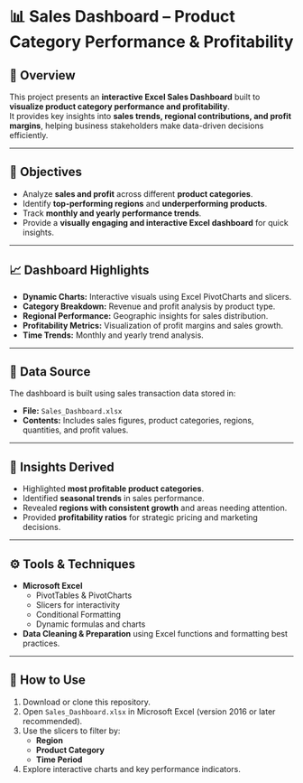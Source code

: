 # 📊 Sales Dashboard – Product Category Performance & Profitability

## 🧩 Overview
This project presents an **interactive Excel Sales Dashboard** built to **visualize product category performance and profitability**.  
It provides key insights into **sales trends, regional contributions, and profit margins**, helping business stakeholders make data-driven decisions efficiently.

---

## 🎯 Objectives
- Analyze **sales and profit** across different **product categories**.
- Identify **top-performing regions** and **underperforming products**.
- Track **monthly and yearly performance trends**.
- Provide a **visually engaging and interactive Excel dashboard** for quick insights.

---

## 📈 Dashboard Highlights
- **Dynamic Charts:** Interactive visuals using Excel PivotCharts and slicers.  
- **Category Breakdown:** Revenue and profit analysis by product type.  
- **Regional Performance:** Geographic insights for sales distribution.  
- **Profitability Metrics:** Visualization of profit margins and sales growth.  
- **Time Trends:** Monthly and yearly trend analysis.

---

## 🧮 Data Source
The dashboard is built using sales transaction data stored in:
- **File:** `Sales_Dashboard.xlsx`
- **Contents:** Includes sales figures, product categories, regions, quantities, and profit values.

---

## 🧠 Insights Derived
- Highlighted **most profitable product categories**.
- Identified **seasonal trends** in sales performance.
- Revealed **regions with consistent growth** and areas needing attention.
- Provided **profitability ratios** for strategic pricing and marketing decisions.

---

## ⚙️ Tools & Techniques
- **Microsoft Excel**
  - PivotTables & PivotCharts  
  - Slicers for interactivity  
  - Conditional Formatting  
  - Dynamic formulas and charts  
- **Data Cleaning & Preparation** using Excel functions and formatting best practices.

---

## 🚀 How to Use
1. Download or clone this repository.  
2. Open `Sales_Dashboard.xlsx` in Microsoft Excel (version 2016 or later recommended).  
3. Use the slicers to filter by:
   - **Region**
   - **Product Category**
   - **Time Period**
4. Explore interactive charts and key performance indicators.


